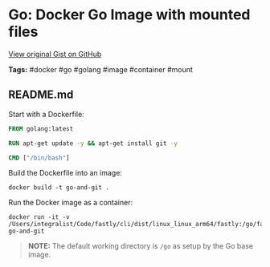 # Go: Docker Go Image with mounted files 

[View original Gist on GitHub](https://gist.github.com/Integralist/d7def72bd3c20e0e076b90b2e90233b7)

**Tags:** #docker #go #golang #image #container #mount

## README.md

Start with a Dockerfile:

```Dockerfile
FROM golang:latest

RUN apt-get update -y && apt-get install git -y

CMD ["/bin/bash"]
```

Build the Dockerfile into an image:

```shell
docker build -t go-and-git .
```

Run the Docker image as a container:

```shell
docker run -it -v /Users/integralist/Code/fastly/cli/dist/linux_linux_arm64/fastly:/go/fastly go-and-git
```

> **NOTE:** The default working directory is `/go` as setup by the Go base image.

